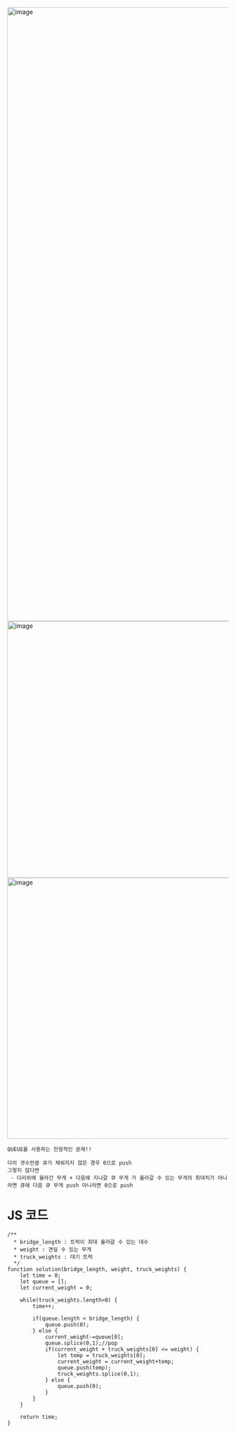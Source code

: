 <img width="1397" alt="image" src="https://github.com/boboram/TIL/assets/14108487/239152b8-ad46-43f4-bf39-fff77ca305d1">
<img width="584" alt="image" src="https://github.com/boboram/TIL/assets/14108487/3b764d5e-7288-42f0-8929-6a033664afdf">

<img width="594" alt="image" src="https://github.com/boboram/TIL/assets/14108487/85d495bc-ee28-44e4-9c85-9187471bea76">

```
QUEUE를 사용하는 전형적인 문제!!

다리 갯수만큼 큐가 채워지지 않은 경우 0으로 push
그렇지 않다면
 - 다리위에 올라간 무게 + 다음에 지나갈 큐 무게 가 올라갈 수 있는 무게의 최대치가 아니라면 큐에 다음 큐 무게 push 아니라면 0으로 push 
```

# JS 코드
```
/**
  * bridge_length : 트럭이 최대 올라갈 수 있는 대수 
  * weight : 견딜 수 있는 무게 
  * truck_weights : 대기 트럭 
  */
function solution(bridge_length, weight, truck_weights) {
    let time = 0;
    let queue = [];
    let current_weight = 0;
    
    while(truck_weights.length>0) {
        time++;
        
        if(queue.length < bridge_length) {
            queue.push(0); 
        } else {
            current_weight-=queue[0];
            queue.splice(0,1);//pop 
            if(current_weight + truck_weights[0] <= weight) {
                let temp = truck_weights[0];
                current_weight = current_weight+temp;
                queue.push(temp);
                truck_weights.splice(0,1);
            } else {
                queue.push(0);
            }
        }
    }

    return time;
}
```
